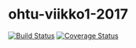 # ohtu-viikko1-2017
[![Build Status](https://travis-ci.org/lesktimo/ohtu-viikko1-2017.svg?branch=master)](https://travis-ci.org/lesktimo/ohtu-viikko1-2017)
[![Coverage Status](https://coveralls.io/repos/github/lesktimo/ohtu-viikko1-2017/badge.svg?branch=master)](https://coveralls.io/github/lesktimo/ohtu-viikko1-2017?branch=master)
